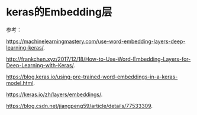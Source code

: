 keras的Embedding层
=================

参考：

https://machinelearningmastery.com/use-word-embedding-layers-deep-learning-keras/.

http://frankchen.xyz/2017/12/18/How-to-Use-Word-Embedding-Layers-for-Deep-Learning-with-Keras/.

https://blog.keras.io/using-pre-trained-word-embeddings-in-a-keras-model.html.

https://keras.io/zh/layers/embeddings/.

https://blog.csdn.net/jiangpeng59/article/details/77533309.


